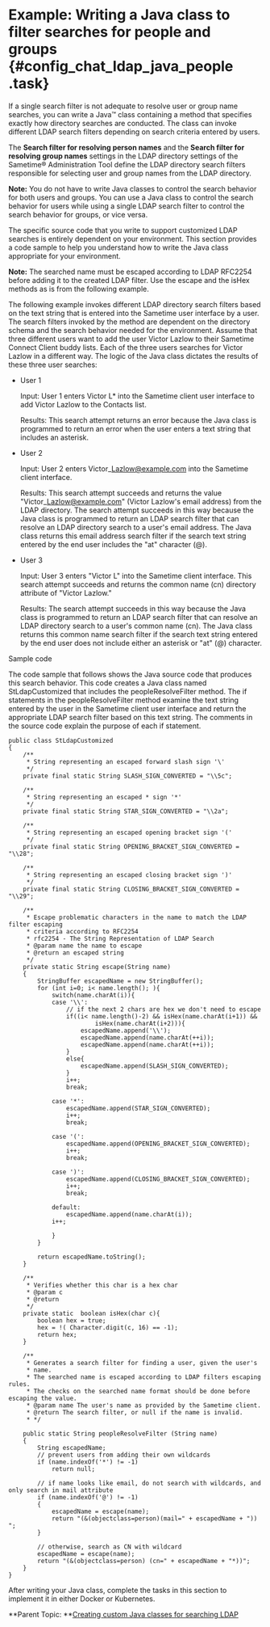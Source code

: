 # Example: Writing a Java class to filter searches for people and groups {#config_chat_ldap_java_people .task}

If a single search filter is not adequate to resolve user or group name searches, you can write a Java™ class containing a method that specifies exactly how directory searches are conducted. The class can invoke different LDAP search filters depending on search criteria entered by users.

The **Search filter for resolving person names** and the **Search filter for resolving group names** settings in the LDAP directory settings of the Sametime® Administration Tool define the LDAP directory search filters responsible for selecting user and group names from the LDAP directory.

**Note:** You do not have to write Java classes to control the search behavior for both users and groups. You can use a Java class to control the search behavior for users while using a single LDAP search filter to control the search behavior for groups, or vice versa.

The specific source code that you write to support customized LDAP searches is entirely dependent on your environment. This section provides a code sample to help you understand how to write the Java class appropriate for your environment.

**Note:** The searched name must be escaped according to LDAP RFC2254 before adding it to the created LDAP filter. Use the escape and the isHex methods as is from the following example.

The following example invokes different LDAP directory search filters based on the text string that is entered into the Sametime user interface by a user. The search filters invoked by the method are dependent on the directory schema and the search behavior needed for the environment. Assume that three different users want to add the user Victor Lazlow to their Sametime Connect Client buddy lists. Each of the three users searches for Victor Lazlow in a different way. The logic of the Java class dictates the results of these three user searches:

-   User 1

    Input: User 1 enters Victor L\* into the Sametime client user interface to add Victor Lazlow to the Contacts list.

    Results: This search attempt returns an error because the Java class is programmed to return an error when the user enters a text string that includes an asterisk.

-   User 2

    Input: User 2 enters Victor\_Lazlow@example.com into the Sametime client interface.

    Results: This search attempt succeeds and returns the value "Victor\_Lazlow@example.com" \(Victor Lazlow's email address\) from the LDAP directory. The search attempt succeeds in this way because the Java class is programmed to return an LDAP search filter that can resolve an LDAP directory search to a user's email address. The Java class returns this email address search filter if the search text string entered by the end user includes the "at" character \(@\).

-   User 3

    Input: User 3 enters "Victor L" into the Sametime client interface. This search attempt succeeds and returns the common name \(cn\) directory attribute of "Victor Lazlow."

    Results: The search attempt succeeds in this way because the Java class is programmed to return an LDAP search filter that can resolve an LDAP directory search to a user's common name \(cn\). The Java class returns this common name search filter if the search text string entered by the end user does not include either an asterisk or "at" \(@\) character.


Sample code

The code sample that follows shows the Java source code that produces this search behavior. This code creates a Java class named StLdapCustomized that includes the peopleResolveFilter method. The if statements in the peopleResolveFilter method examine the text string entered by the user in the Sametime client user interface and return the appropriate LDAP search filter based on this text string. The comments in the source code explain the purpose of each if statement.

```
public class StLdapCustomized
{
	/**
	 * String representing an escaped forward slash sign '\'
	 */
	private final static String SLASH_SIGN_CONVERTED = "\\5c";

	/**
	 * String representing an escaped * sign '*'
	 */
	private final static String STAR_SIGN_CONVERTED = "\\2a";

	/**
	 * String representing an escaped opening bracket sign '('
	 */
	private final static String OPENING_BRACKET_SIGN_CONVERTED = "\\28";

	/**
	 * String representing an escaped closing bracket sign ')'
	 */
	private final static String CLOSING_BRACKET_SIGN_CONVERTED = "\\29";

	/**
	 * Escape problematic characters in the name to match the LDAP filter escaping
	 * criteria according to RFC2254
	 * rfc2254 - The String Representation of LDAP Search 
	 * @param name the name to escape
	 * @return an escaped string
	 */
	private static String escape(String name)
	{
		StringBuffer escapedName = new StringBuffer();
		for (int i=0; i< name.length(); ){
			switch(name.charAt(i)){
			case '\\':
				// if the next 2 chars are hex we don't need to escape
				if((i< name.length()-2) && isHex(name.charAt(i+1)) &&
						isHex(name.charAt(i+2))){
					escapedName.append('\\');
					escapedName.append(name.charAt(++i));
					escapedName.append(name.charAt(++i));
				}
				else{
					escapedName.append(SLASH_SIGN_CONVERTED);
				}
				i++;
				break;

			case '*':
				escapedName.append(STAR_SIGN_CONVERTED);
				i++;
				break;

			case '(':
				escapedName.append(OPENING_BRACKET_SIGN_CONVERTED);
				i++;
				break;

			case ')':
				escapedName.append(CLOSING_BRACKET_SIGN_CONVERTED);
				i++;
				break;

			default:
				escapedName.append(name.charAt(i));
			i++;

			}
		}

		return escapedName.toString();
	}

	/**
	 * Verifies whether this char is a hex char
	 * @param c
	 * @return
	 */
	private static  boolean isHex(char c){
		boolean hex = true;
		hex = !( Character.digit(c, 16) == -1);
		return hex;
	}

	/**
	 * Generates a search filter for finding a user, given the user's 
	 * name. 
	 * The searched name is escaped according to LDAP filters escaping rules.
	 * The checks on the searched name format should be done before escaping the value.
	 * @param name The user's name as provided by the Sametime client.
	 * @return The search filter, or null if the name is invalid. 
	 * */ 

	public static String peopleResolveFilter (String name) 
	{ 
		String escapedName;
		// prevent users from adding their own wildcards
		if (name.indexOf('*') != -1) 
			return null;

		// if name looks like email, do not search with wildcards, and only search in mail attribute 
		if (name.indexOf('@') != -1) 
		{
			escapedName = escape(name);
			return "(&(objectclass=person)(mail=" + escapedName + ")) ";
		}

		// otherwise, search as CN with wildcard
		escapedName = escape(name);
		return "(&(objectclass=person) (cn=" + escapedName + "*))";
	}
}
```

After writing your Java class, complete the tasks in this section to implement it in either Docker or Kubernetes.

**Parent Topic:  **[Creating custom Java classes for searching LDAP](creating_custom_java.md)

